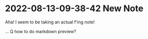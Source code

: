 # 2022-08-13-09-38-42 New Note

Aha! I seem to be taking an actual f'ing note!

... Q how to do markdown preview?


